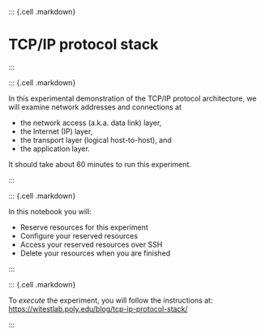 ::: {.cell .markdown}

# TCP/IP protocol stack

:::

::: {.cell .markdown}

In this experimental demonstration of the TCP/IP protocol architecture, we will examine network addresses and connections at

* the network access (a.k.a. data link) layer,
* the Internet (IP) layer,
* the transport layer (logical host-to-host), and
* the application layer.

It should take about 60 minutes to run this experiment.

:::


::: {.cell .markdown}

In this notebook you will:

* Reserve resources for this experiment
* Configure your reserved resources
* Access your reserved resources over SSH
* Delete your resources when you are finished

:::

::: {.cell .markdown}

To *execute* the experiment, you will follow the instructions at: https://witestlab.poly.edu/blog/tcp-ip-protocol-stack/

:::


